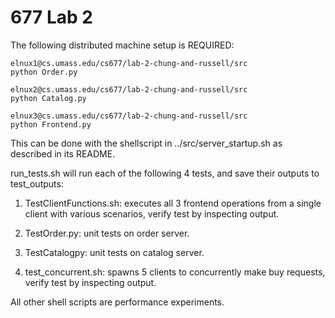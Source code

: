 # 677 Lab 2

The following distributed machine setup is REQUIRED:

    elnux1@cs.umass.edu/cs677/lab-2-chung-and-russell/src
    python Order.py
    
    elnux2@cs.umass.edu/cs677/lab-2-chung-and-russell/src
    python Catalog.py
    
    elnux3@cs.umass.edu/cs677/lab-2-chung-and-russell/src
    python Frontend.py
    
This can be done with the shellscript in ../src/server_startup.sh as described in its README.

run_tests.sh will run each of the following 4 tests, and save their outputs to test_outputs:

1. TestClientFunctions.sh: executes all 3 frontend operations from a single client with various scenarios, verify test by inspecting output.

2.  TestOrder.py: unit tests on order server.
3.  TestCatalogpy: unit tests on catalog server.
4.  test_concurrent.sh: spawns 5 clients to concurrently make buy requests, verify test by inspecting output.

All other shell scripts are performance experiments.
